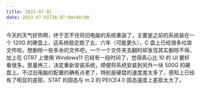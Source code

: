 ```yaml
---
title: 2023-07-01
date: 2023-07-01T16:07:04+08:00
---
```


今天的天气好热啊，终于忍不住将旧电脑的系统重装了，主要是之前的系统装在一个 120G 的硬盘上，这系统稳定跑了五、六年（可能更久），C 盘上已经很多垃圾文件啦，想删除一些多余的文件吧，一个一个文件夹去翻时却发现其实删除不得。加上在 GTR7 上使用 Windows11 已经有一段时间了，觉得真心比 10 的 UI 要好看很多。思量再三，决定重新安装系统，顺便将系统安装到另外一块 500G 的硬盘上。不过旧电脑的配置的确有点老了，特别是硬盘的速度差太多了，感知上已经有了明显的差距，STAT 的固态与 m.2 的 PEICE4.0 固态速度上差距太大了。
